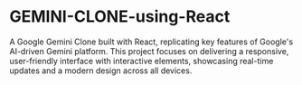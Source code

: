 # GEMINI-CLONE-using-React
A Google Gemini Clone built with React, replicating key features of Google's AI-driven Gemini platform. This project focuses on delivering a responsive, user-friendly interface with interactive elements, showcasing real-time updates and a modern design across all devices.
